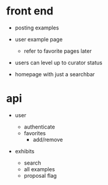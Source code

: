 # front end
- posting examples


- user example page
    + refer to favorite pages later
- users can level up to curator status
- homepage with just a searchbar


# api
- user
    + authenticate
    + favorites
        * add/remove

- exhibits
    + search
    + all examples
    + proposal flag
